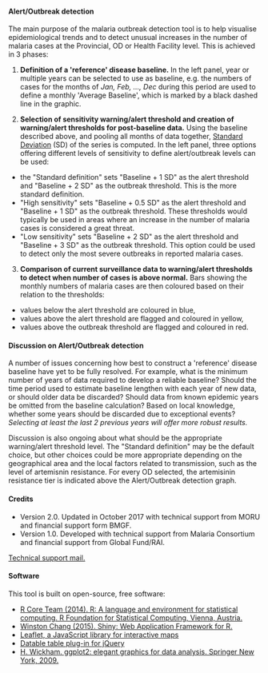 
#### Alert/Outbreak detection

The main purpose of the malaria outbreak detection tool is to help visualise epidemiological trends and to detect unusual increases in the number of malaria cases at the Provincial, OD or Health Facility level. This is achieved in 3 phases:


 1. **Definition of a 'reference' disease baseline.** In the left panel, year or multiple years can be selected to use as baseline, e.g. the numbers of cases for the months of *Jan, Feb, ..., Dec* during this period are used to define a monthly 'Average Baseline', which is marked by a black dashed line in the graphic. 
 
 2. **Selection of sensitivity warning/alert threshold and creation of warning/alert thresholds for post-baseline data.** Using the baseline described above, and pooling all months of data together, [Standard Deviation](https://en.wikipedia.org/wiki/Standard_deviation) (SD) of the series is computed.
 In the left panel, three options offering different levels of sensitivity to define alert/outbreak levels can be used:
  - the "Standard definition" sets "Baseline + 1 SD" as the alert threshold and "Baseline + 2 SD" as the outbreak threshold. This is the more standard definition.
  - "High sensitivity" sets "Baseline + 0.5 SD" as the alert threshold and "Baseline + 1 SD" as the outbreak threshold. These thresholds would typically be used in areas where an increase in the number of malaria cases is considered a great threat.
  - "Low sensitivity" sets "Baseline + 2 SD" as the alert threshold and "Baseline + 3 SD" as the outbreak threshold. This option could be used to detect only the most severe outbreaks in reported malaria cases.
  
 3. **Comparison of current surveillance data to warning/alert thresholds to detect when number of cases is above normal.** Bars showing the monthly numbers of malaria cases are then coloured based on their relation to the thresholds:
  - values below the alert threshold are coloured in blue,
  - values above the alert threshold are flagged and coloured in yellow,
  - values above the outbreak threshold are flagged and coloured in red.



#### Discussion on Alert/Outbreak detection

A number of issues concerning how best to construct a 'reference' disease baseline have yet to be fully resolved. For example, what is the minimum number of years of data required to develop a reliable baseline? Should the time period used to estimate baseline lengthen with each year of new data, or should older data be discarded? Should data from known epidemic years be omitted from the baseline calculation? Based on local knowledge, whether some years should be discarded due to exceptional events?*Selecting at least the last 2 previous years will offer more robust results.*

Discussion is also ongoing about what should be the appropriate warning/alert threshold level. The "Standard definition" may be the default choice, but other choices could be more appropriate depending on the geographical area and the local factors related to transmission, such as the level of artemisnin resistance. For every OD selected, the artemisinin resistance tier is indicated above the Alert/Outbreak detection graph.


#### Credits

- Version 2.0. Updated in October 2017 with technical support from MORU and financial support form BMGF.
- Version 1.0. Developed with technical support from Malaria Consortium and financial support from Global Fund/RAI.

[Technical support mail.](mailto:olivier.celhay@gmail.com)


#### Software

This tool is built on open-source, free software:

 - [R Core Team (2014). R: A language and environment for statistical computing. R Foundation for Statistical Computing, Vienna, Austria.](http://www.R-project.org/.) 
 - [Winston Chang (2015). Shiny: Web Application Framework for R.](http://CRAN.R-project.org/package=shiny)
 - [Leaflet, a JavaScript library for interactive maps](http://leafletjs.com/)
 - [Datable table plug-in for jQuery](https://www.datatables.net/)
 - [H. Wickham. ggplot2: elegant graphics for data analysis. Springer New York, 2009.](ggplot2.org)

